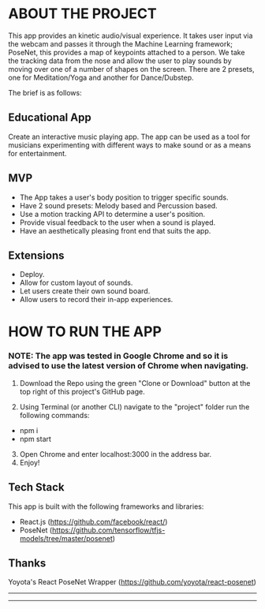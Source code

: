 # ABOUT THE PROJECT
This app provides an kinetic audio/visual experience. It takes user input via the webcam and passes it through the Machine Learning framework; PoseNet, this provides a map of keypoints attached to a person. We take the tracking data from the nose and allow the user to play sounds by moving over one of a number of shapes on the screen. There are 2 presets, one for Meditation/Yoga and another for Dance/Dubstep.

The brief is as follows:

## Educational App
Create an interactive music playing app. The app can be used as a tool for musicians experimenting with different ways to make sound or as a means for entertainment.

## MVP
- The App takes a user's body position to trigger specific sounds.
- Have 2 sound presets: Melody based and Percussion based.
- Use a motion tracking API to determine a user's position.
- Provide visual feedback to the user when a sound is played.
- Have an aesthetically pleasing front end that suits the app.

## Extensions
- Deploy.
- Allow for custom layout of sounds.
- Let users create their own sound board.
- Allow users to record their in-app experiences.

# HOW TO RUN THE APP

### NOTE: The app was tested in Google Chrome and so it is advised to use the latest version of Chrome when navigating.

1. Download the Repo using the green "Clone or Download" button at the top right of this project's GitHub page.

2. Using Terminal (or another CLI) navigate to the "project" folder run the following commands:
  - npm i
  - npm start
3. Open Chrome and enter localhost:3000 in the address bar.
4. Enjoy!

## Tech Stack
This app is built with the following frameworks and libraries:
- React.js (https://github.com/facebook/react/)
- PoseNet (https://github.com/tensorflow/tfjs-models/tree/master/posenet)

## Thanks
Yoyota's React PoseNet Wrapper (https://github.com/yoyota/react-posenet)

---
---
